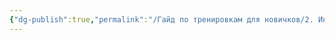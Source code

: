 ```yaml
---
{"dg-publish":true,"permalink":"/Гайд по тренировкам для новичков/2. Инструменты/2. Инструменты/"}
---
```


